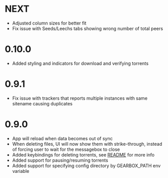 # NEXT

- Adjusted column sizes for better fit
- Fix issue with Seeds/Leechs tabs showing wrong number of total peers

# 0.10.0

- Added styling and indicators for download and verifying torrents

# 0.9.1

- Fix issue with trackers that reports multiple instances with same sitename causing duplicates

# 0.9.0

- App will reload when data becomes out of sync
- When deleting files, UI will now show them with strike-through, instead of forcing user to wait for the messagebox to close
- Added keybindings for deleting torrents, see [README](README.md) for more info
- Added support for pausing/resuming torrents
- Added support for specifying config directory by GEARBOX_PATH env variable
